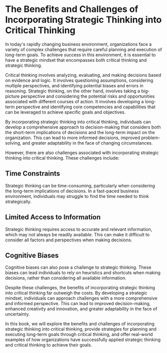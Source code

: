 # The Benefits and Challenges of Incorporating Strategic Thinking into Critical Thinking

In today's rapidly changing business environment, organizations face a variety of complex challenges that require careful planning and execution of long-term goals. To achieve success in this environment, it is essential to have a strategic mindset that encompasses both critical thinking and strategic thinking.

Critical thinking involves analyzing, evaluating, and making decisions based on evidence and logic. It involves questioning assumptions, considering multiple perspectives, and identifying potential biases and errors in reasoning. Strategic thinking, on the other hand, involves taking a big-picture perspective and considering the potential risks and opportunities associated with different courses of action. It involves developing a long-term perspective and identifying core competencies and capabilities that can be leveraged to achieve specific goals and objectives.

By incorporating strategic thinking into critical thinking, individuals can develop a comprehensive approach to decision-making that considers both the short-term implications of decisions and the long-term impact on the organization. This can lead to more informed decisions, improved problem-solving, and greater adaptability in the face of changing circumstances.

However, there are also challenges associated with incorporating strategic thinking into critical thinking. These challenges include:

Time Constraints
----------------

Strategic thinking can be time-consuming, particularly when considering the long-term implications of decisions. In a fast-paced business environment, individuals may struggle to find the time needed to think strategically.

Limited Access to Information
-----------------------------

Strategic thinking requires access to accurate and relevant information, which may not always be readily available. This can make it difficult to consider all factors and perspectives when making decisions.

Cognitive Biases
----------------

Cognitive biases can also pose a challenge to strategic thinking. These biases can lead individuals to rely on heuristics and shortcuts when making decisions, rather than considering all available information.

Despite these challenges, the benefits of incorporating strategic thinking into critical thinking far outweigh the costs. By developing a strategic mindset, individuals can approach challenges with a more comprehensive and informed perspective. This can lead to improved decision-making, enhanced creativity and innovation, and greater adaptability in the face of uncertainty.

In this book, we will explore the benefits and challenges of incorporating strategic thinking into critical thinking, provide strategies for planning and executing long-term goals through critical thinking, and offer real-world examples of how organizations have successfully applied strategic thinking and critical thinking to achieve their goals.
